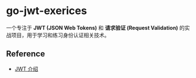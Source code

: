 # go-jwt-exerices
一个专注于 **JWT (JSON Web Tokens)** 和 **请求验证 (Request Validation)** 的实战项目，用于学习和练习身份认证相关技术。

## Reference

- [JWT 介绍](https://jwt.io/introduction)
